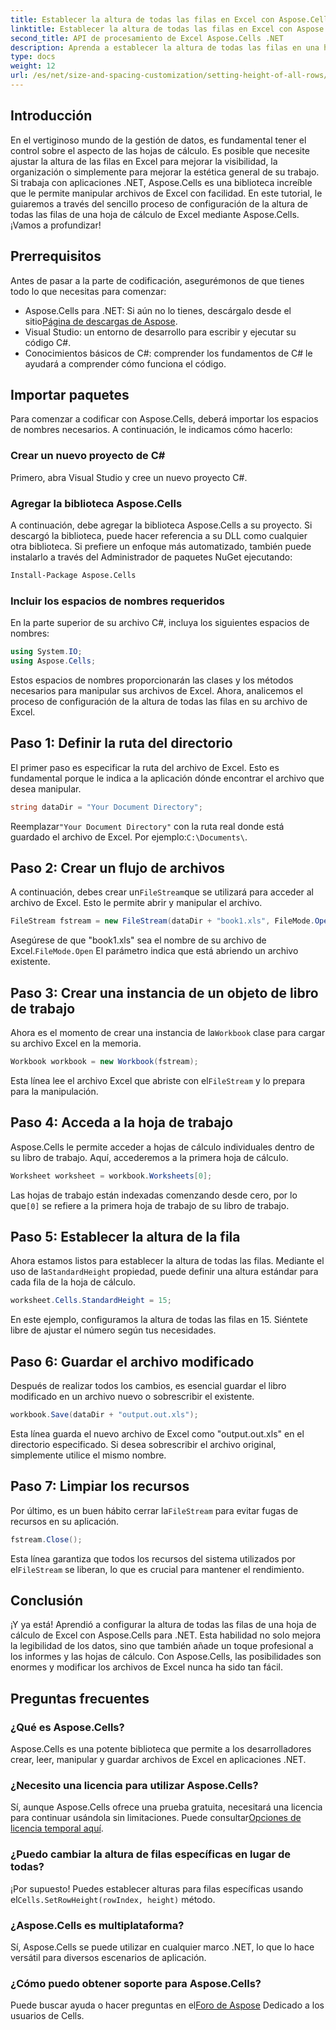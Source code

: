 ```yaml
---
title: Establecer la altura de todas las filas en Excel con Aspose.Cells
linktitle: Establecer la altura de todas las filas en Excel con Aspose.Cells
second_title: API de procesamiento de Excel Aspose.Cells .NET
description: Aprenda a establecer la altura de todas las filas en una hoja de cálculo de Excel usando Aspose.Cells para .NET con este completo tutorial paso a paso
type: docs
weight: 12
url: /es/net/size-and-spacing-customization/setting-height-of-all-rows/
---
```

## Introducción
En el vertiginoso mundo de la gestión de datos, es fundamental tener el control sobre el aspecto de las hojas de cálculo. Es posible que necesite ajustar la altura de las filas en Excel para mejorar la visibilidad, la organización o simplemente para mejorar la estética general de su trabajo. Si trabaja con aplicaciones .NET, Aspose.Cells es una biblioteca increíble que le permite manipular archivos de Excel con facilidad. En este tutorial, le guiaremos a través del sencillo proceso de configuración de la altura de todas las filas de una hoja de cálculo de Excel mediante Aspose.Cells. ¡Vamos a profundizar!
## Prerrequisitos
Antes de pasar a la parte de codificación, asegurémonos de que tienes todo lo que necesitas para comenzar:
-  Aspose.Cells para .NET: Si aún no lo tienes, descárgalo desde el sitio[Página de descargas de Aspose](https://releases.aspose.com/cells/net/).
- Visual Studio: un entorno de desarrollo para escribir y ejecutar su código C#.
- Conocimientos básicos de C#: comprender los fundamentos de C# le ayudará a comprender cómo funciona el código.
## Importar paquetes
Para comenzar a codificar con Aspose.Cells, deberá importar los espacios de nombres necesarios. A continuación, le indicamos cómo hacerlo:
### Crear un nuevo proyecto de C#
Primero, abra Visual Studio y cree un nuevo proyecto C#.
### Agregar la biblioteca Aspose.Cells
A continuación, debe agregar la biblioteca Aspose.Cells a su proyecto. Si descargó la biblioteca, puede hacer referencia a su DLL como cualquier otra biblioteca.
Si prefiere un enfoque más automatizado, también puede instalarlo a través del Administrador de paquetes NuGet ejecutando:
```bash
Install-Package Aspose.Cells
```
### Incluir los espacios de nombres requeridos
En la parte superior de su archivo C#, incluya los siguientes espacios de nombres:
```csharp
using System.IO;
using Aspose.Cells;
```
Estos espacios de nombres proporcionarán las clases y los métodos necesarios para manipular sus archivos de Excel.
Ahora, analicemos el proceso de configuración de la altura de todas las filas en su archivo de Excel.
## Paso 1: Definir la ruta del directorio
El primer paso es especificar la ruta del archivo de Excel. Esto es fundamental porque le indica a la aplicación dónde encontrar el archivo que desea manipular.
```csharp
string dataDir = "Your Document Directory";
```
 Reemplazar`"Your Document Directory"` con la ruta real donde está guardado el archivo de Excel. Por ejemplo:`C:\Documents\`.
## Paso 2: Crear un flujo de archivos
 A continuación, debes crear un`FileStream`que se utilizará para acceder al archivo de Excel. Esto le permite abrir y manipular el archivo.
```csharp
FileStream fstream = new FileStream(dataDir + "book1.xls", FileMode.Open);
```
 Asegúrese de que "book1.xls" sea el nombre de su archivo de Excel.`FileMode.Open` El parámetro indica que está abriendo un archivo existente.
## Paso 3: Crear una instancia de un objeto de libro de trabajo
 Ahora es el momento de crear una instancia de la`Workbook` clase para cargar su archivo Excel en la memoria.
```csharp
Workbook workbook = new Workbook(fstream);
```
 Esta línea lee el archivo Excel que abriste con el`FileStream` y lo prepara para la manipulación.
## Paso 4: Acceda a la hoja de trabajo
Aspose.Cells le permite acceder a hojas de cálculo individuales dentro de su libro de trabajo. Aquí, accederemos a la primera hoja de cálculo.
```csharp
Worksheet worksheet = workbook.Worksheets[0];
```
 Las hojas de trabajo están indexadas comenzando desde cero, por lo que`[0]` se refiere a la primera hoja de trabajo de su libro de trabajo.
## Paso 5: Establecer la altura de la fila
 Ahora estamos listos para establecer la altura de todas las filas. Mediante el uso de la`StandardHeight` propiedad, puede definir una altura estándar para cada fila de la hoja de cálculo.
```csharp
worksheet.Cells.StandardHeight = 15;
```
En este ejemplo, configuramos la altura de todas las filas en 15. Siéntete libre de ajustar el número según tus necesidades.
## Paso 6: Guardar el archivo modificado
Después de realizar todos los cambios, es esencial guardar el libro modificado en un archivo nuevo o sobrescribir el existente.
```csharp
workbook.Save(dataDir + "output.out.xls");
```
Esta línea guarda el nuevo archivo de Excel como "output.out.xls" en el directorio especificado. Si desea sobrescribir el archivo original, simplemente utilice el mismo nombre.
## Paso 7: Limpiar los recursos
 Por último, es un buen hábito cerrar la`FileStream` para evitar fugas de recursos en su aplicación.
```csharp
fstream.Close();
```
 Esta línea garantiza que todos los recursos del sistema utilizados por el`FileStream` se liberan, lo que es crucial para mantener el rendimiento.
## Conclusión
¡Y ya está! Aprendió a configurar la altura de todas las filas de una hoja de cálculo de Excel con Aspose.Cells para .NET. Esta habilidad no solo mejora la legibilidad de los datos, sino que también añade un toque profesional a los informes y las hojas de cálculo. Con Aspose.Cells, las posibilidades son enormes y modificar los archivos de Excel nunca ha sido tan fácil.
## Preguntas frecuentes
### ¿Qué es Aspose.Cells?
Aspose.Cells es una potente biblioteca que permite a los desarrolladores crear, leer, manipular y guardar archivos de Excel en aplicaciones .NET.
### ¿Necesito una licencia para utilizar Aspose.Cells?
 Sí, aunque Aspose.Cells ofrece una prueba gratuita, necesitará una licencia para continuar usándola sin limitaciones. Puede consultar[Opciones de licencia temporal aquí](https://purchase.aspose.com/temporary-license/).
### ¿Puedo cambiar la altura de filas específicas en lugar de todas?
 ¡Por supuesto! Puedes establecer alturas para filas específicas usando el`Cells.SetRowHeight(rowIndex, height)` método.
### ¿Aspose.Cells es multiplataforma?
Sí, Aspose.Cells se puede utilizar en cualquier marco .NET, lo que lo hace versátil para diversos escenarios de aplicación.
### ¿Cómo puedo obtener soporte para Aspose.Cells?
 Puede buscar ayuda o hacer preguntas en el[Foro de Aspose](https://forum.aspose.com/c/cells/9) Dedicado a los usuarios de Cells.